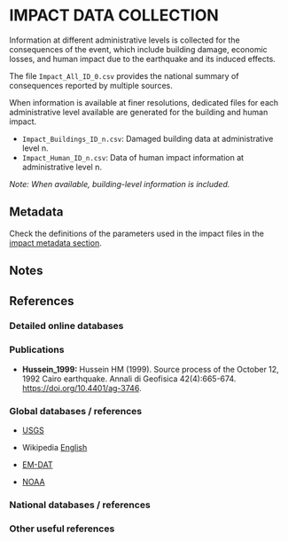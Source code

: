 # IMPACT DATA COLLECTION

Information at different administrative levels is collected for the consequences of the event, 
which include building damage, economic losses, and human impact due to the earthquake and its induced effects.

The file `Impact_All_ID_0.csv` provides the national summary of consequences reported by multiple sources.

When information is available at finer resolutions, dedicated files for each administrative level
available are generated for the building and human impact.

- `Impact_Buildings_ID_n.csv`: Damaged building data at administrative level n.
- `Impact_Human_ID_n.csv`: Data of human impact information at administrative level n.

_Note: When available, building-level information is included._


## Metadata

Check the definitions of the parameters used in the impact files in the [impact metadata section](https://gitlab.openquake.org/risk/ecd/-/blob/main/metadata.md#impact-data).


## Notes


## References


### Detailed online databases


### Publications

- **Hussein_1999:** Hussein HM (1999). Source process of the October 12, 1992 Cairo earthquake. Annali di Geofisica 42(4):665-674. https://doi.org/10.4401/ag-3746.


### Global databases / references

- [USGS](https://earthquake.usgs.gov/earthquakes/eventpage/usp0005f89/executive)

- Wikipedia [English](https://en.wikipedia.org/wiki/1992_Cairo_earthquake)

- [EM-DAT](https://public.emdat.be/data)

- [NOAA](https://www.ngdc.noaa.gov/hazel/view/hazards/earthquake/event-more-info/5339)


### National databases / references


### Other useful references